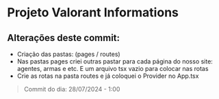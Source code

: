 # Projeto Valorant Informations

## Alterações deste commit: 
- Criação das pastas: (pages / routes)
- Nas pastas pages criei outras pastar para cada página do nosso site: agentes, armas e etc. E um arquivo tsx vazio para colocar nas rotas
- Crie as rotas na pasta routes e já coloquei o Provider no App.tsx

> Commit do dia: 28/07/2024 - 1:00